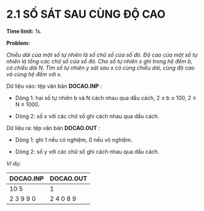 # 2.1 SỐ SÁT SAU CÙNG ĐỘ CAO

**Time limit:** 1s.

**Problem:**

*Chiều dài của một số tự nhiên là số chữ số của số đó. Độ cao của một số tự nhiên là tổng các chữ số của số đó. Cho số tự nhiên x ghi trong hệ đếm b, có chiều dài N. Tìm số tự nhiên y sát sau x có cùng chiều dài, cùng độ cao và cùng hệ đếm với x.*

Dữ liệu vào: tệp văn bản **DOCAO.INP** :

- Dòng 1: hai số tự nhiên b và N cách nhau qua dấu cách, 2 $\leq$ b $\leq$ 100, 2 $\leq$ N $\leq$ 1000.

- Dòng 2: số x với các chữ số ghi cách nhau qua dấu cách.

Dữ liệu ra: tệp văn bản **DOCAO.OUT** :

- Dòng 1: ghi 1 nếu có nghiệm, 0 nếu vô nghiệm.

- Dòng 2: số y với các chữ số ghi cách nhau qua dấu cách.

*Ví dụ:*

|DOCAO.INP|DOCAO.OUT|
|:----|:---|
|10 5|1|
|2 3 9 9 0|2 4 0 8 9|

#